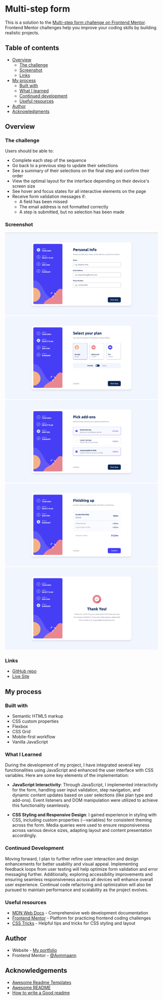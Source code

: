 # Multi-step form 

This is a solution to the [Multi-step form challenge on Frontend Mentor](https://www.frontendmentor.io/challenges/multistep-form-YVAnSdqQBJ). Frontend Mentor challenges help you improve your coding skills by building realistic projects. 

## Table of contents

- [Overview](#overview)
  - [The challenge](#the-challenge)
  - [Screenshot](#screenshot)
  - [Links](#links)
- [My process](#my-process)
  - [Built with](#built-with)
  - [What I learned](#what-i-learned)
  - [Continued development](#continued-development)
  - [Useful resources](#useful-resources)
- [Author](#author)
- [Acknowledgments](#acknowledgments)

## Overview

### The challenge

Users should be able to:

- Complete each step of the sequence
- Go back to a previous step to update their selections
- See a summary of their selections on the final step and confirm their order
- View the optimal layout for the interface depending on their device's screen size
- See hover and focus states for all interactive elements on the page
- Receive form validation messages if:
  - A field has been missed
  - The email address is not formatted correctly
  - A step is submitted, but no selection has been made

### Screenshot

![Screenshot1](./images/screenshot1.jpg)
![Screenshot2](./images/screenshot2.jpg)
![Screenshot3](./images/screenshot3.jpg)
![Screenshot4](./images/screenshot4.jpg)
![Screenshot5](./images/screenshot5.jpg)

### Links

- [GitHub repo](https://github.com/Aymmaann/Front-End-Development/tree/main/Multi-step%20form)
- [Live Site](https://fe-multi-step-form.netlify.app)

## My process

### Built with

- Semantic HTML5 markup
- CSS custom properties
- Flexbox
- CSS Grid
- Mobile-first workflow
- Vanilla JavaScript


### What I Learned
During the development of my project, I have integrated several key functionalities using JavaScript and enhanced the user interface with CSS variables. Here are some key elements of the implementation:

- **JavaScript Interactivity**: Through JavaScript, I implemented interactivity for the form, handling user input validation, step navigation, and dynamic content updates based on user selections (like plan type and add-ons). Event listeners and DOM manipulation were utilized to achieve this functionality seamlessly.

- **CSS Styling and Responsive Design**: I gained experience in styling with CSS, including custom properties (--variables) for consistent theming across the form. Media queries were used to ensure responsiveness across various device sizes, adapting layout and content presentation accordingly.


### Continued Development
Moving forward, I plan to further refine user interaction and design enhancements for better usability and visual appeal. Implementing feedback loops from user testing will help optimize form validation and error messaging further. Additionally, exploring accessibility improvements and ensuring seamless responsiveness across all devices will enhance overall user experience. Continual code refactoring and optimization will also be pursued to maintain performance and scalability as the project evolves.

### Useful resources

- [MDN Web Docs](https://developer.mozilla.org/) - Comprehensive web development documentation
- [Frontend Mentor](https://www.frontendmentor.io/challenges) - Platform for practicing frontend coding challenges
- [CSS Tricks](https://css-tricks.com/) - Helpful tips and tricks for CSS styling and layout


## Author

- Website - [My portfolio](https://ayman03-portfolio.netlify.app/)
- Frontend Mentor - [@Aymmaann](https://www.frontendmentor.io/profile/Aymmaann)

## Acknowledgements

 - [Awesome Readme Templates](https://awesomeopensource.com/project/elangosundar/awesome-README-templates)
 - [Awesome README](https://github.com/matiassingers/awesome-readme)
 - [How to write a Good readme](https://bulldogjob.com/news/449-how-to-write-a-good-readme-for-your-github-project)

